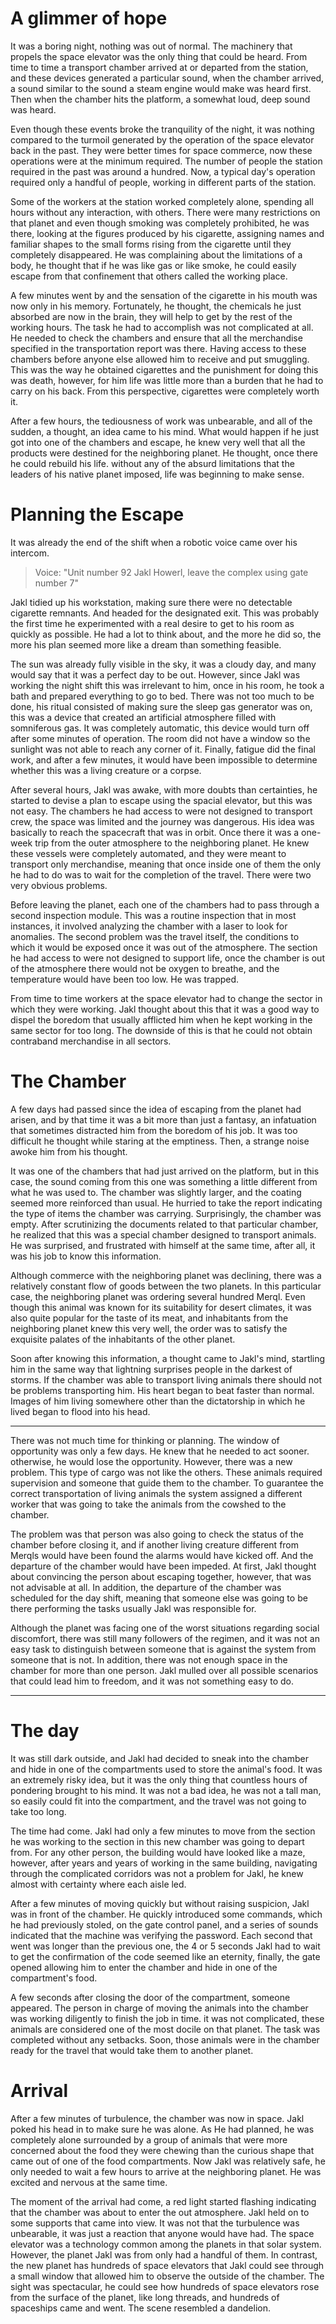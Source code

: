# A glimmer of hope

It was a boring night, nothing was out of normal. The machinery that propels the space elevator was the only thing that could be heard. From time to time a transport chamber arrived at or departed from the station, and these devices generated a particular sound, when the chamber arrived, a sound similar to the sound a steam engine would make was heard first. Then when the chamber hits the platform, a somewhat loud, deep sound was heard. 

Even though these events broke the tranquility of the night, it was nothing compared to the turmoil generated by the operation of the space elevator back in the past. They were better times for space commerce, now these operations were at the minimum required. The number of people the station required in the past was around a hundred. Now, a typical day's operation required only a handful of people, working in different parts of the station.

Some of the workers at the station worked completely alone, spending all hours without any interaction, with others. There were many restrictions on that planet and even though smoking was completely prohibited, he was there, looking at the figures produced by his cigarette, assigning names and familiar shapes to the small forms rising from the cigarette until they completely disappeared. He was complaining about the limitations of a body, he thought that if he was like gas or like smoke, he could easily escape from that confinement that others called the working place.

A few minutes went by and the sensation of the cigarette in his mouth was now only in his memory. Fortunately, he thought, the chemicals he just absorbed are now in the brain, they will help to get by the rest of the working hours. The task he had to accomplish was not complicated at all. He needed to check the chambers and ensure that all the merchandise specified in the transportation report was there. Having access to these chambers before anyone else allowed him to receive and put smuggling. This was the way he obtained cigarettes and the punishment for doing this was death, however, for him life was little more than a burden that he had to carry on his back. From this perspective, cigarettes were completely worth it.

After a few hours, the tediousness of work was unbearable, and all of the sudden, a thought, an idea came to his mind. What would happen if he just got into one of the chambers and escape, he knew very well that all the products were destined for the neighboring planet. He thought, once there he could rebuild his life. without any of the absurd limitations that the leaders of his native planet imposed, life was beginning to make sense.

# Planning the Escape

It was already the end of the shift when a robotic voice came over his intercom.

> Voice: "Unit number 92 Jakl Howerl, leave the complex using gate number 7" 

Jakl tidied up his workstation, making sure there were no detectable cigarette remnants. And headed for the designated exit. This was probably the first time he experimented with a real desire to get to his room as quickly as possible. He had a lot to think about, and the more he did so, the more his plan seemed more like a dream than something feasible.

The sun was already fully visible in the sky, it was a cloudy day, and many would say that it was a perfect day to be out. However, since Jakl was working the night shift this was irrelevant to him, once in his room, he took a bath and prepared everything to go to bed. There was not too much to be done, his ritual consisted of making sure the sleep gas generator was on, this was a device that created an artificial atmosphere filled with somniferous gas. It was completely automatic, this device would turn off after some minutes of operation. The room did not have a window so the sunlight was not able to reach any corner of it. Finally, fatigue did the final work, and after a few minutes, it would have been impossible to determine whether this was a living creature or a corpse.

After several hours, Jakl was awake, with more doubts than certainties, he started to devise a plan to escape using the spacial elevator, but this was not easy. The chambers he had access to were not designed to transport crew, the space was limited and the journey was dangerous. His idea was basically to reach the spacecraft that was in orbit. Once there it was a one-week trip from the outer atmosphere to the neighboring planet. He knew these vessels were completely automated, and they were meant to transport only merchandise, meaning that once inside one of them the only he had to do was to wait for the completion of the travel. There were two very obvious problems.

Before leaving the planet, each one of the chambers had to pass through a second inspection module. This was a routine inspection that in most instances, it involved analyzing the chamber with a laser to look for anomalies. The second problem was the travel itself, the conditions to which it would be exposed once it was out of the atmosphere. The section he had access to were not designed to support life, once the chamber is out of the atmosphere there would not be oxygen to breathe, and the temperature would have been too low. He was trapped.


From time to time workers at the space elevator had to change the sector in which they were working. Jakl thought about this that it was a good way to dispel the boredom that usually afflicted him when he kept working in the same sector for too long. The downside of this is that he could not obtain contraband merchandise in all sectors.

# The Chamber 

A few days had passed since the idea of escaping from the planet had arisen, and by that time it was a bit more than just a fantasy, an infatuation that sometimes distracted him from the boredom of his job. It was too difficult he thought while staring at the emptiness. Then, a strange noise awoke him from his thought.

It was one of the chambers that had just arrived on the platform, but in this case, the sound coming from this one was something a little different from what he was used to. The chamber was slightly larger, and the coating seemed more reinforced than usual. He hurried to take the report indicating the type of items the chamber was carrying. Surprisingly, the chamber was empty. After scrutinizing the documents related to that particular chamber, he realized that this was a special chamber designed to transport animals. He was surprised, and frustrated with himself at the same time, after all, it was his job to know this information.

Although commerce with the neighboring planet was declining, there was a relatively constant flow of goods between the two planets. In this particular case, the neighboring planet was ordering several hundred Merql. Even though this animal was known for its suitability for desert climates, it was also quite popular for the taste of its meat, and inhabitants from the neighboring planet knew this very well, the order was to satisfy the exquisite palates of the inhabitants of the other planet.

Soon after knowing this information, a thought came to Jakl's mind, startling him in the same way that lightning surprises people in the darkest of storms. If the chamber was able to transport living animals there should not be problems transporting him. His heart began to beat faster than normal. Images of him living somewhere other than the dictatorship in which he lived began to flood into his head.

<hr>

There was not much time for thinking or planning. The window of opportunity was only a few days. He knew that he needed to act sooner. otherwise, he would lose the opportunity. However, there was a new problem. This type of cargo was not like the others. These animals required supervision and someone that guide them to the chamber. To guarantee the correct transportation of living animals the system assigned a different worker that was going to take the animals from the cowshed to the chamber.

The problem was that person was also going to check the status of the chamber before closing it, and if another living creature different from Merqls would have been found the alarms would have kicked off. And the departure of the chamber would have been impeded. At first, Jakl thought about convincing the person about escaping together, however, that was not advisable at all. In addition, the departure of the chamber was scheduled for the day shift, meaning that someone else was going to be there performing the tasks usually Jakl was responsible for.

Although the planet was facing one of the worst situations regarding social discomfort, there was still many followers of the regimen, and it was not an easy task to distinguish between someone that is against the system from someone that is not. In addition, there was not enough space in the chamber for more than one person. Jakl mulled over all possible scenarios that could lead him to freedom, and it was not something easy to do.

<hr>

# The day

It was still dark outside, and Jakl had decided to sneak into the chamber and hide in one of the compartments used to store the animal's food. It was an extremely risky idea, but it was the only thing that countless hours of pondering brought to his mind. It was not a bad idea, he was not a tall man, so easily could fit into the compartment, and the travel was not going to take too long.

The time had come. Jakl had only a few minutes to move from the section he was working to the section in this new chamber was going to depart from. For any other person, the building would have looked like a maze, however, after years and years of working in the same building, navigating through the complicated corridors was not a problem for Jakl, he knew almost with certainty where each aisle led. 

After a few minutes of moving quickly but without raising suspicion, Jakl was in front of the chamber. He quickly introduced some commands, which he had previously stoled, on the gate control panel, and a series of sounds indicated that the machine was verifying the password. Each second that went was longer than the previous one, the 4 or 5 seconds Jakl had to wait to get the confirmation of the code seemed like an eternity, finally, the gate opened allowing him to enter the chamber and hide in one of the compartment's food. 

A few seconds after closing the door of the compartment, someone appeared. The person in charge of moving the animals into the chamber was working diligently to finish the job in time. it was not complicated, these animals are considered one of the most docile on that planet. The task was completed without any setbacks. Soon, those animals were in the chamber ready for the travel that would take them to another planet.

# Arrival

After a few minutes of turbulence, the chamber was now in space. Jakl poked his head in to make sure he was alone. As He had planned, he was completely alone surrounded by a group of animals that were more concerned about the food they were chewing than the curious shape that came out of one of the food compartments. Now Jakl was relatively safe, he only needed to wait a few hours to arrive at the neighboring planet. He was excited and nervous at the same time.

The moment of the arrival had come, a red light started flashing indicating that the chamber was about to enter the out atmosphere. Jakl held on to some supports that came into view. It was not that the turbulence was unbearable, it was just a reaction that anyone would have had. The space elevator was a technology common among the planets in that solar system. However, the planet Jakl was from only had a handful of them. In contrast, the new planet has hundreds of space elevators that Jakl could see through a small window that allowed him to observe the outside of the chamber. The sight was spectacular, he could see how hundreds of space elevators rose from the surface of the planet, like long threads, and hundreds of spaceships came and went. The scene resembled a dandelion. 





